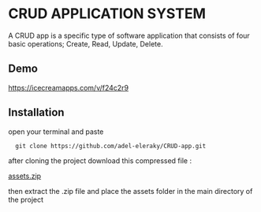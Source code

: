 # CRUD APPLICATION SYSTEM

A CRUD app is a specific type of software application that consists of four basic operations; Create, Read, Update, Delete.



## Demo

https://icecreamapps.com/v/f24c2r9


## Installation

open your terminal and paste

```
  git clone https://github.com/adel-eleraky/CRUD-app.git
```
    
after cloning the project download this compressed file : 

[assets.zip](https://github.com/adel-eleraky/CRUD-app/files/10377060/assets.zip)

then extract the .zip file and place the assets folder in the main directory of the project 


